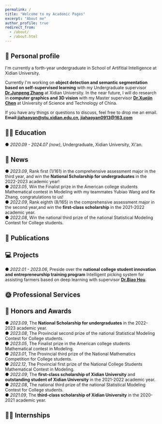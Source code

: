 ```yaml
---
permalink: /
title: "Welcome to my Academic Pages"
excerpt: "About me"
author_profile: true
redirect_from: 
  - /about/
  - /about.html
---
```


## 🧑 Personal profile

 I'm currently a forth-year undergraduate in School of Artifitial Intelligence at Xidian University. 

 Currently I'm working on **object detection and semantic segmentation based on self-supervised learning** with my Undergraduate supervisor **[Dr.Junpeng Zhang](https://faculty.xidian.edu.cn/junpengzhang/zh_CN/index.htm)** at Xidian University. In the near future, I will 
 do research in **computer graphics and 3D vision** with my Master supervisor **[Dr.Xuejin Chen](http://staff.ustc.edu.cn/~xjchen99/)** at University of Science and Technology of China. 

 If you have any things or questions to discuss, feel free to drop me an email.   
 **Email:<jiahaoyan@stu.xidian.edu.cn>,  <jiahaoyan0913@163.com>**

## 👨‍🎓 Education

 ● *2020.09 - 2024.07 (now)*, Undergraduate, Xidian University, Xi'an. 

## 📰 News
  
 ● *2023.09*, Rank first (1/161) in the comprehensive assessment major in the third year, and win the **National Scholarship for undergraduates** in the 2022-2023 academic year!    
 ● *2023.05*, Win the Finalist prize in the American college students Mathematical contest in Modeling with my teammates Yubiao Wang and Ke Zhang, congratulations to us!    
 ● *2022.09*, Rank eighth (8/165) in the comprehensive assessment major in the second year,and win the **first-class scholarship** in the 2021-2022 academic year.    
 ● *2022.08*, Win the national third prize of the national Statistical Modeling Contest for College students.
 
## 📝 Publications

## 💻 Projects

 ● *2022.01 - 2023.06*, Preside over the **national college student innovation and entrepreneurship training program** Intelligent picking system for assisting farmers based on deep
    learning with supervisor **[Dr.Biao Hou](https://web.xidian.edu.cn/houbiao/)**.

## 🌞 Professional Services

## 🏅 Honors and Awards

 ● *2023.09*, The **National Scholarship for undergraduates** in the 2022-2023 academic year.  
 ● *2023.08*, The Provincial second prize of the national Statistical Modeling Contest for College students.  
 ● *2023.05*, The Finalist prize in the American college students Mathematical contest in Modeling.  
 ● *2023.01*, The Provincial third prize of the National Mathematics Competition for College students.  
 ● *2022.12*, The Provincial first prize of the National College Students Mathematical Contest in Modeling.   
 ● *2022.09*, The **first-class scholarship of Xidian University** and **outstanding student of Xidian University** in the 2021-2022 academic year.   
 ● *2022.08*, The national third prize of the national Statistical Modeling Contest for College students.  
 ● *2021.09*, The **third-class scholarship of Xidian University** in the 2020-2021 academic year.  
 
## 👨‍💻 Internships


